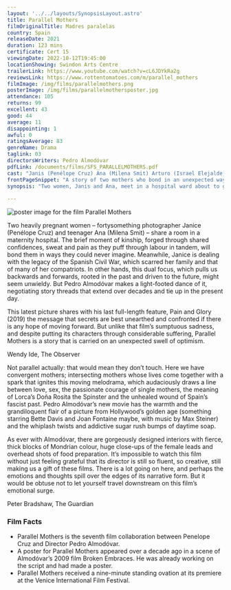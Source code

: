 ```yaml
---
layout: '../../layouts/SynopsisLayout.astro'
title: Parallel Mothers
filmOriginalTitle: Madres paralelas
country: Spain
releaseDate: 2021
duration: 123 mins
certificate: Cert 15
viewingDate: 2022-10-12T19:45:00
locationShowing: Swindon Arts Centre
trailerLink: https://www.youtube.com/watch?v=cL6JDYkRa2g
reviewsLink: https://www.rottentomatoes.com/m/parallel_mothers
filmImage: /img/films/parallelmothers.png
posterImage: /img/films/parallelmothersposter.jpg
attendance: 105
returns: 99
excellent: 43
good: 44
average: 11
disappointing: 1
awful: 0
ratingsAverage: 83
genreName: Drama
taglink: 03
directorsWriters: Pedro Almodóvar
pdfLink: /documents/films/SFS_PARALLELMOTHERS.pdf
cast: "Janis (Penélope Cruz) Ana (Milena Smit) Arturo (Israel Elejalde) Teresa (Aitana Sanchez-Gijón)"
frontPageSnippet: "A story of two mothers who bond in an unexpected way after giving birth the same day."
synopsis: "Two women, Janis and Ana, meet in a hospital ward about to give birth.  Both are single and became pregnant by accident.  Despite their very different circumstances, a bond forms between the two as their labours progress in parallel and both babies are taken off for observation at birth.  The complexities and discoveries that follow are juxtaposed with a second thread to Janis’s story as she seeks to uncover the truth behind her great-grandfather’s tragic death under the rule of General Franco."
            
---
```


![poster image for the film Parallel Mothers](/img/films/parallelmothers.png "poster image for the film Parallel Mothers")

Two heavily pregnant women – fortysomething photographer Janice (Penélope Cruz) and teenager Ana (Milena Smit) – share a room in a maternity hospital.  The brief moment of kinship, forged through shared confidences, sweat and pain as they puff through labour in tandem, will bond them in ways they could never imagine.  Meanwhile, Janice is dealing with the legacy of the Spanish Civil War, which scarred her family and that of many of her compatriots.  In other hands, this dual focus, which pulls us backwards and forwards, rooted in the past and driven to the future, might seem unwieldy.  But Pedro Almodóvar makes a light-footed dance of it, negotiating story threads that extend over decades and tie up in the present day.

This latest picture shares with his last full-length feature, Pain and Glory (2019) the message that secrets are best unearthed and confronted if there is any hope of moving forward.  But unlike that film’s sumptuous sadness, and despite putting its characters through considerable suffering, Parallel Mothers is a story that is carried on an unexpected swell of optimism.
            

<div class="review__author review__author--review1">
Wendy Ide, The Observer
</div>

Not parallel actually: that would mean they don’t touch.  Here we have convergent mothers; intersecting mothers whose lives come together with a spark that ignites this moving melodrama, which audaciously draws a line between love, sex, the passionate courage of single mothers, the meaning of Lorca’s Doña Rosita the Spinster and the unhealed wound of Spain’s fascist past.  Pedro Almodóvar’s new movie has the warmth and the grandiloquent flair of a picture from Hollywood’s golden age (something starring Bette Davis and Joan Fontaine maybe, with music by Max Steiner) and the whiplash twists and addictive sugar rush bumps of daytime soap.

As ever with Almodóvar, there are gorgeously designed interiors with fierce, thick blocks of Mondrian colour, huge close-ups of the female leads and overhead shots of food preparation.  It’s impossible to watch this film without just feeling grateful that its director is still so fluent, so creative, still making us a gift of these films.  There is a lot going on here, and perhaps the emotions and thoughts spill over the edges of its narrative form.  But it would be obtuse not to let yourself travel downstream on this film’s emotional surge.
            

<div class="review__author">
Peter Bradshaw, The Guardian
</div>

### Film Facts

* Parallel Mothers is the seventh film collaboration between Penelope Cruz and Director Pedro Almodóvar.
* A poster for Parallel Mothers appeared over a decade ago in a scene of Almodóvar’s 2009 film Broken Embraces. He was already working on the script and had made a poster.
* Parallel Mothers received a nine-minute standing ovation at its premiere at the Venice International Film Festival.
            
